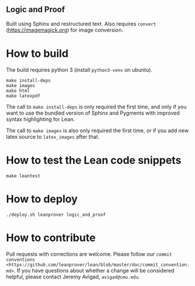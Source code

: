 Logic and Proof
---------------

Built using Sphinx and restructured text. Also requires `convert` (https://imagemagick.org) for image conversion.

# How to build

The build requires python 3 (install `python3-venv` on ubuntu).

```
make install-deps
make images
make html
make latexpdf
```

The call to `make install-deps` is only required the first time, and only if you want to use the bundled version of Sphinx and Pygments with improved syntax highlighting for Lean.

The call to `make images` is also only required the first time, or if you add new latex source to `latex_images` after that.

# How to test the Lean code snippets

```
make leantest
```

# How to deploy

```
./deploy.sh leanprover logic_and_proof
```

# How to contribute

Pull requests with corrections are welcome. Please follow our `commit conventions <https://github.com/leanprover/lean/blob/master/doc/commit_convention.md>`. If you have questions about whether a change will be considered helpful, please contact Jeremy Avigad, ``avigad@cmu.edu``.